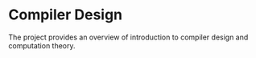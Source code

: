 # Compiler Design

The project provides an overview of introduction to compiler design and computation theory. 

